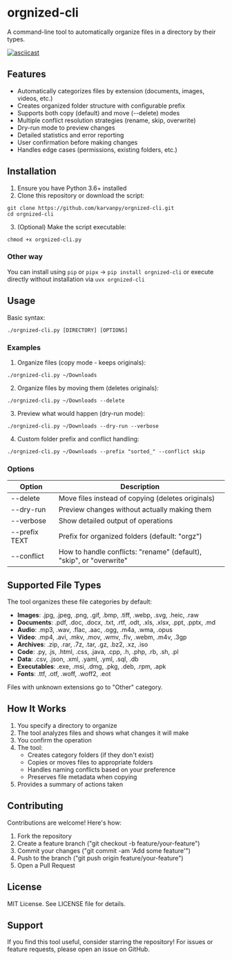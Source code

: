 # orgnized-cli

A command-line tool to automatically organize files in a directory by their types.

[![asciicast](https://asciinema.org/a/rrkbv0UlX9uUSw9YX0K7SJ2AT.svg)](https://asciinema.org/a/rrkbv0UlX9uUSw9YX0K7SJ2AT)

## Features

- Automatically categorizes files by extension (documents, images, videos, etc.)
- Creates organized folder structure with configurable prefix
- Supports both copy (default) and move (--delete) modes
- Multiple conflict resolution strategies (rename, skip, overwrite)
- Dry-run mode to preview changes
- Detailed statistics and error reporting
- User confirmation before making changes
- Handles edge cases (permissions, existing folders, etc.)

## Installation

1. Ensure you have Python 3.6+ installed
2. Clone this repository or download the script:
```
git clone https://github.com/karvanpy/orgnized-cli.git
cd orgnized-cli
```

3. (Optional) Make the script executable:
```
chmod +x orgnized-cli.py
```

### Other way

You can install using `pip` or `pipx` -> `pip install orgnized-cli` or execute directly without installation via `uvx orgnized-cli`

## Usage

Basic syntax:

`./orgnized-cli.py [DIRECTORY] [OPTIONS]`

### Examples

1. Organize files (copy mode - keeps originals):

`./orgnized-cli.py ~/Downloads`

2. Organize files by moving them (deletes originals):

`./orgnized-cli.py ~/Downloads --delete`

3. Preview what would happen (dry-run mode):

`./orgnized-cli.py ~/Downloads --dry-run --verbose`

4. Custom folder prefix and conflict handling:

`./orgnized-cli.py ~/Downloads --prefix "sorted_" --conflict skip`

### Options

| Option        | Description                                                                 |
|---------------|-----------------------------------------------------------------------------|
| --delete      | Move files instead of copying (deletes originals)                           |
| --dry-run     | Preview changes without actually making them                                |
| --verbose     | Show detailed output of operations                                          |
| --prefix TEXT | Prefix for organized folders (default: "orgz")                              |
| --conflict    | How to handle conflicts: "rename" (default), "skip", or "overwrite"         |

## Supported File Types

The tool organizes these file categories by default:

- **Images**: .jpg, .jpeg, .png, .gif, .bmp, .tiff, .webp, .svg, .heic, .raw
- **Documents**: .pdf, .doc, .docx, .txt, .rtf, .odt, .xls, .xlsx, .ppt, .pptx, .md
- **Audio**: .mp3, .wav, .flac, .aac, .ogg, .m4a, .wma, .opus
- **Video**: .mp4, .avi, .mkv, .mov, .wmv, .flv, .webm, .m4v, .3gp
- **Archives**: .zip, .rar, .7z, .tar, .gz, .bz2, .xz, .iso
- **Code**: .py, .js, .html, .css, .java, .cpp, .h, .php, .rb, .sh, .pl
- **Data**: .csv, .json, .xml, .yaml, .yml, .sql, .db
- **Executables**: .exe, .msi, .dmg, .pkg, .deb, .rpm, .apk
- **Fonts**: .ttf, .otf, .woff, .woff2, .eot

Files with unknown extensions go to "Other" category.

## How It Works

1. You specify a directory to organize
2. The tool analyzes files and shows what changes it will make
3. You confirm the operation
4. The tool:
   - Creates category folders (if they don't exist)
   - Copies or moves files to appropriate folders
   - Handles naming conflicts based on your preference
   - Preserves file metadata when copying
5. Provides a summary of actions taken

## Contributing

Contributions are welcome! Here's how:

1. Fork the repository
2. Create a feature branch ("git checkout -b feature/your-feature")
3. Commit your changes ("git commit -am 'Add some feature'")
4. Push to the branch ("git push origin feature/your-feature")
5. Open a Pull Request

## License

MIT License. See LICENSE file for details.

## Support

If you find this tool useful, consider starring the repository! For issues or feature requests, please open an issue on GitHub.
